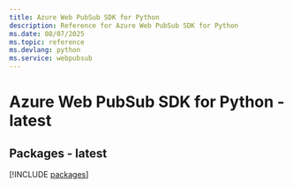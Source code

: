 ```yaml
---
title: Azure Web PubSub SDK for Python
description: Reference for Azure Web PubSub SDK for Python
ms.date: 08/07/2025
ms.topic: reference
ms.devlang: python
ms.service: webpubsub
---
```

# Azure Web PubSub SDK for Python - latest
## Packages - latest
[!INCLUDE [packages](web-pubsub-index.md)]